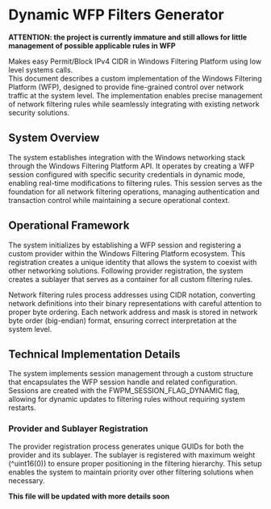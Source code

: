 # Dynamic WFP Filters Generator

**ATTENTION: the project is currently immature and still allows for little management of possible applicable rules in WFP**

Makes easy Permit/Block IPv4 CIDR in Windows Filtering Platform using low level systems calls. <br>
This document describes a custom implementation of the Windows Filtering Platform (WFP), designed to provide fine-grained control over network traffic at the system level. The implementation enables precise management of network filtering rules while seamlessly integrating with existing network security solutions.

## System Overview

The system establishes integration with the Windows networking stack through the Windows Filtering Platform API. It operates by creating a WFP session configured with specific security credentials in dynamic mode, enabling real-time modifications to filtering rules. This session serves as the foundation for all network filtering operations, managing authentication and transaction control while maintaining a secure operational context.

## Operational Framework

The system initializes by establishing a WFP session and registering a custom provider within the Windows Filtering Platform ecosystem. This registration creates a unique identity that allows the system to coexist with other networking solutions. Following provider registration, the system creates a sublayer that serves as a container for all custom filtering rules.

Network filtering rules process addresses using CIDR notation, converting network definitions into their binary representations with careful attention to proper byte ordering. Each network address and mask is stored in network byte order (big-endian) format, ensuring correct interpretation at the system level.

## Technical Implementation Details

The system implements session management through a custom structure that encapsulates the WFP session handle and related configuration. Sessions are created with the FWPM_SESSION_FLAG_DYNAMIC flag, allowing for dynamic updates to filtering rules without requiring system restarts.

### Provider and Sublayer Registration
The provider registration process generates unique GUIDs for both the provider and its sublayer. The sublayer is registered with maximum weight (^uint16(0)) to ensure proper positioning in the filtering hierarchy. This setup enables the system to maintain priority over other filtering solutions when necessary.

**This file will be updated with more details soon**



